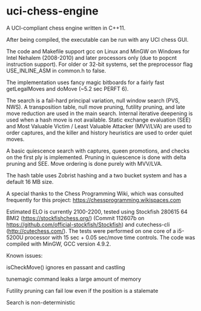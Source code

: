 # uci-chess-engine
A UCI-compliant chess engine written in C++11.

After being compiled, the executable can be run with any UCI chess GUI.

The code and Makefile support gcc on Linux and MinGW on Windows for Intel Nehalem (2008-2010) and later processors only (due to popcnt instruction support). For older or 32-bit systems, set the preprocessor flag USE_INLINE_ASM in common.h to false.

The implementation uses fancy magic bitboards for a fairly fast getLegalMoves and doMove (~5.2 sec PERFT 6).

The search is a fail-hard principal variation, null window search (PVS, NWS). A transposition table, null move pruning, futility pruning, and late move reduction are used in the main search. Internal iterative deepening is used when a hash move is not available. Static exchange evaluation (SEE) and Most Valuable Victim / Least Valuable Attacker (MVV/LVA) are used to order captures, and the killer and history heuristics are used to order quiet moves.

A basic quiescence search with captures, queen promotions, and checks on the first ply is implemented. Pruning in quiescence is done with delta pruning and SEE. Move ordering is done purely with MVV/LVA.

The hash table uses Zobrist hashing and a two bucket system and has a default 16 MB size.


A special thanks to the Chess Programming Wiki, which was consulted frequently for this project: https://chessprogramming.wikispaces.com

Estimated ELO is currently 2100-2200, tested using Stockfish 280615 64 BMI2 (https://stockfishchess.org/) (Commit 112607b on https://github.com/official-stockfish/Stockfish) and cutechess-cli (http://cutechess.com/). The tests were performed on one core of a i5-5200U processor with 15 sec + 0.05 sec/move time controls. The code was compiled with MinGW, GCC version 4.9.2.



Known issues:

isCheckMove() ignores en passant and castling

tunemagic command leaks a large amount of memory

Futility pruning can fail low even if the position is a stalemate

Search is non-deterministic
